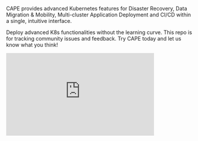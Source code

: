 CAPE provides advanced Kubernetes features for Disaster Recovery, Data Migration & Mobility, Multi-cluster Application Deployment and CI/CD within a single, intuitive interface. 

Deploy advanced K8s functionalities without the learning curve. This repo is for tracking community issues and feedback. Try CAPE today and let us know what you think!

<iframe width="400" height="225" src="https://www.youtube.com/embed/4KJt8NXTO8E" frameborder="0" allow="accelerometer; autoplay; encrypted-media; gyroscope; picture-in-picture" allowfullscreen></iframe>